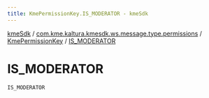 ```yaml
---
title: KmePermissionKey.IS_MODERATOR - kmeSdk
---
```


[kmeSdk](../../index.html) / [com.kme.kaltura.kmesdk.ws.message.type.permissions](../index.html) / [KmePermissionKey](index.html) / [IS_MODERATOR](./-i-s_-m-o-d-e-r-a-t-o-r.html)

# IS_MODERATOR

`IS_MODERATOR`
